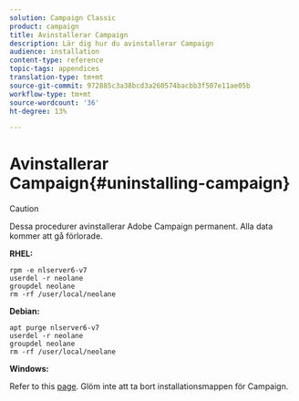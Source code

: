 ```yaml
---
solution: Campaign Classic
product: campaign
title: Avinstallerar Campaign
description: Lär dig hur du avinstallerar Campaign
audience: installation
content-type: reference
topic-tags: appendices
translation-type: tm+mt
source-git-commit: 972885c3a38bcd3a260574bacbb3f507e11ae05b
workflow-type: tm+mt
source-wordcount: '36'
ht-degree: 13%

---
```



# Avinstallerar Campaign{#uninstalling-campaign}

>[!CAUTION]
>
>Dessa procedurer avinstallerar Adobe Campaign permanent. Alla data kommer att gå förlorade.

**RHEL:**

```
rpm -e nlserver6-v7
userdel -r neolane
groupdel neolane
rm -rf /user/local/neolane
```

**Debian:**

```
apt purge nlserver6-v7
userdel -r neolane
groupdel neolane
rm -rf /user/local/neolane
```

**Windows:**

Refer to this [page](../../migration/using/migrating-in-windows-for-adobe-campaign-7.md#deleting-and-cleansing-adobe-campaign-previous-version). Glöm inte att ta bort installationsmappen för Campaign.
